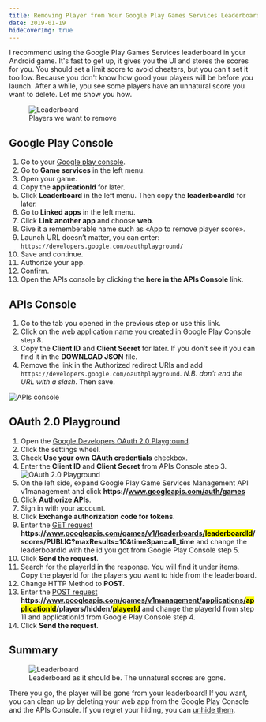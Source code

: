 ```yaml
---
title: Removing Player from Your Google Play Games Services Leaderboard
date: 2019-01-19
hideCoverImg: true
---
```


I recommend using the Google Play Games Services leaderboard in your Android game. It's fast to get up, it gives you the UI and stores the scores for you. You should set a limit score to avoid cheaters, but you can't set it too low. Because you don't know how good your players will be before you launch. After a while, you see some players have an unnatural score you want to delete. Let me show you how.

<figure class="medium-img">
    <img src="./assets/gpgs-hide-player/leaderboard.png" alt="Leaderboard">
    <figcaption>Players we want to remove</figcaption>
</figure>

## Google Play Console

1. Go to your [Google play console](https://play.google.com/apps/publish/).
2. Go to **Game services** in the left menu.
3. Open your game.
4. Copy the **applicationId** for later.
   <ImgWithZoom src="./assets/gpgs-hide-player/appid.png" alt="Console"/>
5. Click **Leaderboard** in the left menu. Then copy the **leaderboardId** for later.
   <ImgWithZoom src="./assets/gpgs-hide-player/leaderboardid.png" alt="Console"/>
6. Go to **Linked apps** in the left menu.
7. Click **Link another app** and choose **web**.
8. Give it a rememberable name such as «App to remove player score».
9. Launch URL doesn’t matter, you can enter: `https://developers.google.com/oauthplayground/`
10. Save and continue.
11. Authorize your app.
12. Confirm.
13. Open the APIs console by clicking the **here in the APIs Console** link.

## APIs Console

1. Go to the tab you opened in the previous step or use this link.
2. Click on the web application name you created in Google Play Console step 8.
3. Copy the **Client ID** and **Client Secret** for later. If you don’t see it you can find it in the **DOWNLOAD JSON** file.
4. Remove the link in the Authorized redirect URIs and add `https://developers.google.com/oauthplayground`. _N.B. don't end the URL with a slash_. Then save.

![APIs console](./assets/gpgs-hide-player/apiconsole.png)

## OAuth 2.0 Playground

1. Open the [Google Developers OAuth 2.0 Playground](https://developers.google.com/oauthplayground/).
2. Click the settings wheel.
3. Check **Use your own OAuth credentials** checkbox.
4. Enter the **Client ID** and **Client Secret** from APIs Console step 3.
   ![OAuth 2.0 Playground](./assets/gpgs-hide-player/oauthplayground.png)
5. On the left side, expand Google Play Game Services Management API v1management and click **https:/<span/>/www.googleapis.com/auth/games**
6. Click **Authorize APIs**.
7. Sign in with your account.
8. Click **Exchange authorization code for tokens**.
9. Enter the [GET request](https://developers.google.com/games/services/web/api/scores/list) **https:/<span/>/www.googleapis.com/games/v1/leaderboards/<mark>leaderboardId</mark>/scores/PUBLIC?maxResults=10&timeSpan=all_time** and change the leaderboardId with the id you got from Google Play Console step 5.
10. Click **Send the request**.
11. Search for the playerId in the response. You will find it under items. Copy the playerId for the players you want to hide from the leaderboard.
12. Change HTTP Method to **POST**.
13. Enter the [POST request](https://developers.google.com/games/services/management/api/players/hide) **https:/<span/>/www.googleapis.com/games/v1management/applications/<mark>applicationId</mark>/players/hidden/<mark>playerId</mark>** and change the playerId from step 11 and applicationId from Google Play Console step 4.
14. Click **Send the request**.

## Summary

<figure class="medium-img">
    <img src="./assets/gpgs-hide-player/leaderboarddone.png" alt="Leaderboard">
    <figcaption>Leaderboard as it should be. The unnatural scores are gone.</figcaption>
</figure>

There you go, the player will be gone from your leaderboard! If you want, you can clean up by deleting your web app from the Google Play Console and the APIs Console. If you regret your hiding, you can [unhide them](https://developers.google.com/games/services/management/api/players/unhide).

